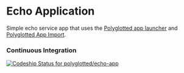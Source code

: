 # Echo Application

Simple echo service app that uses the [Polyglotted app launcher](https://github.com/polyglotted/app-launcher) and [Polyglotted App Import](https://github.com/polyglotted/pg-app-import).

### Continuous Integration

[ ![Codeship Status for polyglotted/echo-app](https://codeship.com/projects/f0c62920-24cd-0133-ecc5-72f090cba113/status?branch=master)](https://codeship.com/projects/96869)